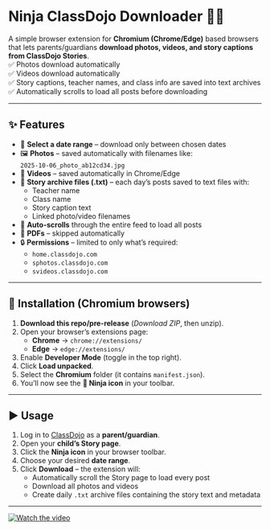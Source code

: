 # Ninja ClassDojo Downloader 🥷📸

A simple browser extension for **Chromium (Chrome/Edge)** based browsers that lets parents/guardians **download photos, videos, and story captions from ClassDojo Stories**.  
✅ Photos download automatically  
✅ Videos download automatically  
✅ Story captions, teacher names, and class info are saved into text archives  
✅ Automatically scrolls to load all posts before downloading  

---

## ✨ Features
- 📅 **Select a date range** – download only between chosen dates  
- 🖼️ **Photos** – saved automatically with filenames like:  
  `2025-10-06_photo_ab12cd34.jpg`  
- 🎥 **Videos** – saved automatically in Chrome/Edge  
- 🧾 **Story archive files (.txt)** – each day’s posts saved to text files with:  
  - Teacher name  
  - Class name  
  - Story caption text  
  - Linked photo/video filenames  
- 🔄 **Auto-scrolls** through the entire feed to load all posts  
- 🚫 **PDFs** – skipped automatically  
- 🔒 **Permissions** – limited to only what’s required:  
  - `home.classdojo.com`  
  - `sphotos.classdojo.com`  
  - `svideos.classdojo.com`  

---

## 🔧 Installation (Chromium browsers)

1. **Download this repo/pre-release** (*Download ZIP*, then unzip).  
2. Open your browser’s extensions page:  
   - **Chrome** → `chrome://extensions/`  
   - **Edge** → `edge://extensions/`  
3. Enable **Developer Mode** (toggle in the top right).  
4. Click **Load unpacked**.  
5. Select the **Chromium** folder (it contains `manifest.json`).  
6. You’ll now see the **🥷 Ninja icon** in your toolbar.  

---

## ▶️ Usage

1. Log in to [ClassDojo](https://home.classdojo.com/) as a **parent/guardian**.  
2. Open your **child’s Story page**.  
3. Click the **Ninja icon** in your browser toolbar.  
4. Choose your desired **date range**.  
5. Click **Download** – the extension will:  
   - Automatically scroll the Story page to load every post  
   - Download all photos and videos  
   - Create daily `.txt` archive files containing the story text and metadata  

---

[![Watch the video](https://img.youtube.com/vi/P8nsjQuUTZE/maxresdefault.jpg)](https://www.youtube.com/watch?v=P8nsjQuUTZE)
